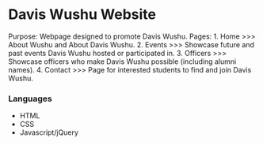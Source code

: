 <h1>Davis Wushu Website</h1>
Purpose: Webpage designed to promote Davis Wushu.
Pages:
1. Home >>> About Wushu and About Davis Wushu.
2. Events >>> Showcase future and past events Davis Wushu hosted or participated in.
3. Officers >>> Showcase officers who make Davis Wushu possible (including alumni names).
4. Contact >>> Page for interested students to find and join Davis Wushu.

<h3>Languages</h3>
<ul>
  <li>HTML</li>
  <li>CSS</li>
  <li>Javascript/jQuery</li>
